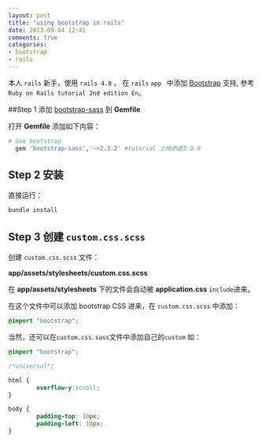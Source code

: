 ```yaml
---
layout: post
title: "using bootstrap in rails"
date: 2013-09-04 12:41
comments: true
categories:
- bootstrap
- rails
---
```



本人 `rails` 新手，使用 `rails 4.0` ， 在 `rails` `app ` 中添加 [Bootstrap][1] 支持, 参考 `Ruby on Rails tutorial 2nd edition En`。

<!-- more -->

##Step 1  添加 [bootstrap-sass][2] 到 __Gemfile__

打开 **Gemfile** 添加如下内容：

``` ruby
# Use bootstrap
  gem 'bootstrap-sass','~>2.3.2' #tutorial 上用的是2.0.0
```

## Step 2 安装

直接运行：

``` ruby
bundle install
```

## Step 3 创建 `custom.css.scss`

创建 `custom.css.scss` 文件：

__app/assets/stylesheets/custom.css.scss__

在 **app/assets/stylesheets** 下的文件会自动被 **application.css** `include`进来。

在这个文件中可以添加 bootstrap CSS 进来，在 `custom.css.scss` 中添加：

``` css
@import "bootstrap";
```

当然，还可以在`custom.css.sass`文件中添加自己的`custom` 如：

``` css
@import "bootstrap";

/*universal*/

html {
        overflow-y:scroll;
}

body {
        padding-top: 10px;
        padding-left: 10px;
}
```
[1]:http://getbootstrap.com/ 'home page'
[2]:https://github.com/thomas-mcdonald/bootstrap-sass 'github'